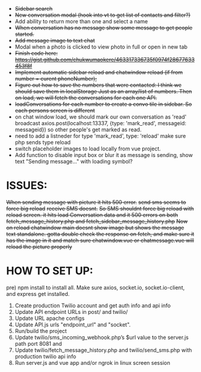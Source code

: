* ~~Sidebar search~~  
* ~~New conversation modal (hook into vt to get list of contacts and filter?)~~  
* Add ability to return more than one and select a name  
* ~~When conversation has no message show some message to get people started.~~  
* ~~Add message image to text chat~~  
* Modal when a photo is clicked to view photo in full or open in new tab  
* ~~Finish code here: https://gist.github.com/chukwumaokere/463317336735f0974f28677633453f8f~~  
* ~~Implement automatic sidebar reload and chatwindow reload (if from number = curent phoneNumber);~~  
* ~~Figure out how to save the numbers that were contacted: I think we should save them in localStorage Just as an array/list of numbers. Then on load, we will fetch the conversations for each one API.~~  
* ~~loadConversations for each number to create a convo tile in sidebar. So each persons screen is different~~  
* on chat window load, we should mark our own conversation as 'read' broadcast axios.post(localhost:13337, {type: 'mark_read', messageid: messageid}) so other people's get marked as read.  
* need to add a listneder for type 'mark_read', type: 'reload' make sure php sends type reload  
* switch placeholder images to load locally from vue project.  
* Add function to disable input box or blur it as message is sending, show text "Sending message..." with loading symbol?   

# ISSUES: 
~~When sending message with picture it hits 500 error.~~
~~send sms seems to force big reload~~
~~receive SMS doesnt.~~
~~So SMS shouldnt force big reload with reload screen. it hits load Conversation data and it 500 errors on both fetch_message_history.php and fetch_sidebar_message_history.php~~
~~Now on reload chatwindow main doesnt show image but shows the message text standalone. gotta double check the response on fetch, and make sure it has the image in it and match sure chatwindow.vue or chatmessage.vue will reload the picture properly~~


# HOW TO SET UP:
pre) npm install to install all. Make sure axios, socket.io, socket.io-client, and express get installed.
1) Create production Twilio account and get auth info and api info
2) Update API endpoint URLs in post/ and twilio/
3) Update URL apache configs
4) Update API.js urls "endpoint_url" and "socket".
5) Run/build the project
6) Update twilio/sms_incoming_webhook.php’s $url value to the server.js path port 8081 and 
7) Update twilio/fetch_message_history.php and twilio/send_sms.php with production twilio api info
8) Run server.js and vue app and/or ngrok in linux screen session 
